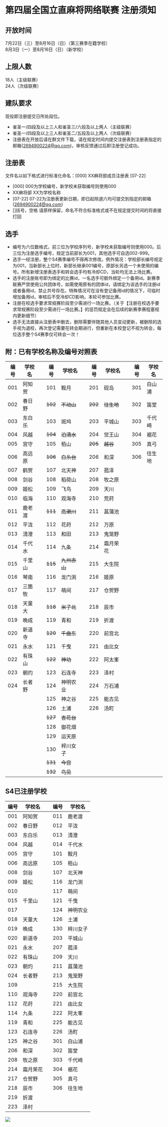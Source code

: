 # 第四届全国立直麻将网络联赛 注册须知  
  
## 开放时间
7月22日（三）至8月16日（日）（第三赛季在籍学校）  
8月3日（一）至8月16日（日）（新学校）  
  
## 上限人数
18人（主级联赛）  
24人（次级联赛）  
  
## 建队要求
现役即注册提交日所处段位。
- 雀圣一/四段及以上三人和雀圣三/六段及以上两人（主级联赛）
- 雀圣一/四段及以上三人和雀圣二/五段及以上两人（次级联赛）
- 注册表在开放后请在群文件下载，请在规定时间内提交注册表到注册表指定的邮箱(2694900224@qq.com)，审核反馈通过后即注册登记成功。
  
## 注册表
文件名以如下格式进行标准化命名：[000] XX麻将部成员注册表 [07-22]
- [000] 000为学校编号，新学校未获取编号则使用000
- XX麻将部 XX为学校名称
- [07-22] 07-22为注册表更新日期，即日起除週六均可提交到指定的邮箱(2694900224@qq.com)
- []括号，空格 请原样保留，命名不符合标准格式或不在规定提交时间的将直接打回
  
## 选手 
- 编号为六位数格式，前三位为学校序列号，新学校未获取编号则使用000。后三位为注册选手编号，规定当前部长为001，其他选手可自选002-999。
- 选手一经注册，整个S4赛季编号不得再次修改。例外情况：学校部长编号规定为001，当新部长上位时，新部长继承001编号，原部长另选一个未使用的编号。所有新增注册表选手和转会选手均有冷却CD，当轮均无法上场比赛。
- 选手的注册账号即为绑定的比赛id，一名选手可额外绑定一个备用id。新赛季联赛严禁使用公共团体号，如需使用原有的团体id，请绑定为该选手的注册id或者备用id，禁止共号存在。特殊情况可在没有登记备用id的情况下，可临时增加备用id，审核后不受冷却CD影响，本轮可参加比赛。
- 注册在校选手要求常规赛阶段至少需进行一场比赛。（关于【注册在校选手要求常规赛阶段至少需进行一场比赛。】的惩罚规定会在后续的新赛季赛程塞规内更新细节）  
- 选手无法直接从注册表中删去，删除需要伴随其他人员变动更新，被删除的选手视为退校，再次登记需要在转会期进行，但重新在本校登记不视为转会，每位选手整个S4赛季仅可转会一次！

## 附：已有学校名称及编号对照表

|编号|学校名||编号|学校名||编号|学校名||编号|学校名|
|-|-|-|-|-|-|-|-|-|-|-|
|001|阿知贺||101|鞍月||201|砚岛||301|白山浦|
|002|春日野||~~102~~|~~不动山~~||~~202~~|~~往生地~~||302|笛堂|
|003|东白乐||103|斑鸠||203|平城山||303|千代崎|
|004|风越||~~104~~|~~泊清水~~||204|觉王山||304|裾花|
|005|宫守||105|栢山||~~205~~|~~越谷~~||305|真弓|
|006|高远原||~~106~~|~~白糸台~~||206|和深||306|往生地|
|007|鹤贺||107|北天神||207|菰泽||||
|008|剑谷||108|稻荷山||208|牧之原||||
|009|姬松||109|飞鸟||209|天川||||
|010|临海||110|观海寺||210|荒莳||||
|011|鹿老渡||~~111~~|~~高濑川~~||211|菖蒲池||||
|012|平泷||112|花莳||212|万原||||
|013|清澄||113|和田||213|鬼笼野||||
|014|千代水||114|九条||214|霜月荣花||||
|015|千里山||~~115~~|~~九州赤山~~||215|大生院||||
|016|琴南||116|龙门渕||216|姬原||||
|017|三箇牧||117|萌间||217|仓贺野||||
|018|天童大||~~118~~|~~米子北~~||218|辰市||||
|019|晚成||119|青和||219|折渡||||
|020|新道寺||~~120~~|~~千曲东~~||220|前宫北||||
|021|永水||121|千曳||221|由比女||||
|022|有珠山||~~122~~|~~神功~~||222|阿太峯||||
|023|朝灼||123|石连寺||223|泽村||||
|024|长者野||124|神明农业||224|万石浦||||
||||125|神之谷||225|能古见||||
||||126|土浦||226|汤町||||
||||~~127~~|~~杏花台~~|||||||
||||128|御花畑|||||||
||||129|运天原|||||||
||||130|梓川女子|||||||
||||~~131~~|~~今宫~~|||||||
||||~~132~~|~~鸟见~~|||||||

## S4已注册学校

|编号|学校名||编号|学校名|
|-|-|-|-|-|
|001|阿知贺||011|鹿老渡|
|002|春日野||012|平泷|
|003|东白乐||013|清澄|
|004|风越||014|千代水|
|005|宫守||101|鞍月|
|006|高远原||105|栢山|
|008|剑谷||107|北天神|
|009|姬松||116|龙门渕|
|010|||117|萌间|
|015|千里山||121|千曳|
|017|||124|神明农业|
|018|天童大||126|土浦|
|019|晚成||130|梓川女子|
|020|新道寺||203|平城山|
|021|永水||207|菰泽|
|022|有珠山||209|天川|
|023|朝灼||211|菖蒲池|
|024|长者野||213|鬼笼野|
|109|||215|大生院|
|110|观海寺||220|前宫北|
|112|花莳||221|由比女|
|114|九条||222|阿太峯|
|119|青和||225|能古见|
|123|石连寺||226|汤町|
|125|神之谷||301|白山浦|
|206|和深||302|笛堂|
|208|牧之原||303|千代崎|
|214|霜月荣花||304|裾花|
|217|仓贺野||305|真弓|
|218|辰市||306|往生地|
|219|折渡||||
|223|泽村||||


![](https://www.z4a.net/images/2020/02/08/u.png)
